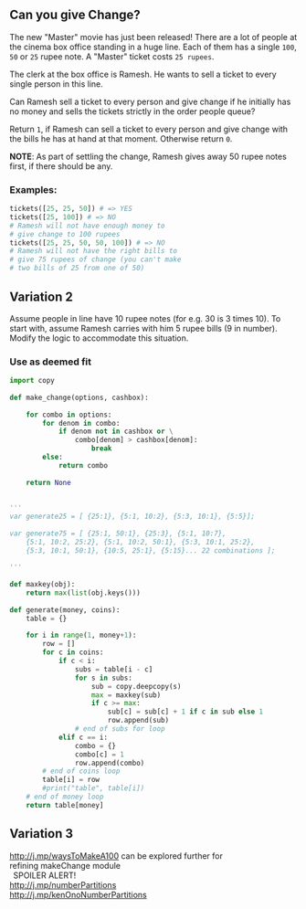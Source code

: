 <!-- title: ChangeMaster Challenge  -->

## Can you give Change?

The new "Master" movie has just been released! There are a lot of people at the cinema box office standing in a huge line. Each of them has a single `100`, `50` or `25` rupee note. A "Master" ticket costs `25 rupees`.

The clerk at the box office is Ramesh. He wants to sell a ticket to every single person in this line. 

Can Ramesh sell a ticket to every person and give change if he initially has no money and sells the tickets strictly in the order people queue?

Return `1`, if Ramesh can sell a ticket to every person and give change with the bills he has at hand at that moment. Otherwise return `0`.

**NOTE**: As part of settling the change, Ramesh gives away 50 rupee notes first, if there should be any. 

### Examples:

```python
tickets([25, 25, 50]) # => YES 
tickets([25, 100]) # => NO
# Ramesh will not have enough money to  
# give change to 100 rupees
tickets([25, 25, 50, 50, 100]) # => NO
# Ramesh will not have the right bills to
# give 75 rupees of change (you can't make 
# two bills of 25 from one of 50)
```

## Variation 2 

Assume people in line have 10 rupee notes (for e.g. 30 is 3 times 10). To start with, assume Ramesh carries with him 5 rupee bills (9 in number). Modify the logic to accommodate this situation. 

### Use as deemed fit  
```python
import copy
 
def make_change(options, cashbox): 
    
    for combo in options:
        for denom in combo: 
            if denom not in cashbox or \
                combo[denom] > cashbox[denom]:
                    break
        else:
            return combo
        
    return None
 
 
''' 
var generate25 = [ {25:1}, {5:1, 10:2}, {5:3, 10:1}, {5:5}];
 
var generate75 = [ {25:1, 50:1}, {25:3}, {5:1, 10:7}, 
    {5:1, 10:2, 25:2}, {5:1, 10:2, 50:1}, {5:3, 10:1, 25:2}, 
    {5:3, 10:1, 50:1}, {10:5, 25:1}, {5:15}... 22 combinations ];
 
'''
 
def maxkey(obj): 
    return max(list(obj.keys()))
 
def generate(money, coins): 
    table = {}    
    
    for i in range(1, money+1): 
        row = []
        for c in coins: 
            if c < i: 
                subs = table[i - c]
                for s in subs: 
                    sub = copy.deepcopy(s)
                    max = maxkey(sub)
                    if c >= max: 
                        sub[c] = sub[c] + 1 if c in sub else 1 
                        row.append(sub)
                # end of subs for loop
            elif c == i:
                combo = {}
                combo[c] = 1
                row.append(combo)
        # end of coins loop 
        table[i] = row
        #print("table", table[i])
    # end of money loop 
    return table[money]
```


## Variation 3 
http://j.mp/waysToMakeA100 can be explored further for  
refining makeChange module  
 
SPOILER ALERT!   
http://j.mp/numberPartitions  
http://j.mp/kenOnoNumberPartitions  




